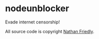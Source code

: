 # nodeunblocker

Evade internet censorship!

All source code is copyright [Nathan Friedly](http://nfriedly.com/).
